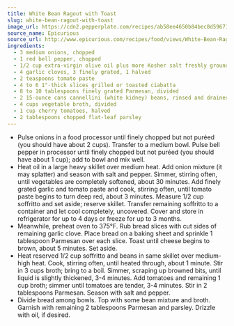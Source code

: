 ```yaml
---
title: White Bean Ragout with Toast
slug: white-bean-ragout-with-toast
image_url: https://cdn2.pepperplate.com/recipes/ab58ee4650b84bec8d59671fb3c4ef91.jpg
source_name: Epicurious
source_url: http://www.epicurious.com/recipes/food/views/White-Bean-Ragout-with-Toast-395436#ixzz2PyeHuVhm
ingredients:
  - 3 medium onions, chopped
  - 1 red bell pepper, chopped
  - 1/2 cup extra-virgin olive oil plus more Kosher salt freshly ground pepper
  - 4 garlic cloves, 3 finely grated, 1 halved
  - 2 teaspoons tomato paste
  - 4 to 6 1"-thick slices grilled or toasted ciabatta
  - 8 to 10 tablespoons finely grated Parmesan, divided
  - 2 15-ounce cans cannellini (white kidney) beans, rinsed and drained
  - 4 cups vegetable broth, divided
  - 1 cup cherry tomatoes, halved
  - 2 tablespoons chopped flat-leaf parsley
---
```


* Pulse onions in a food processor until finely chopped but not puréed (you should have about 2 cups). Transfer to a medium bowl. Pulse bell pepper in processor until finely chopped but not puréed (you should have about 1 cup); add to bowl and mix well.
* Heat oil in a large heavy skillet over medium heat. Add onion mixture (it may splatter) and season with salt and pepper. Simmer, stirring often, until vegetables are completely softened, about 30 minutes. Add finely grated garlic and tomato paste and cook, stirring often, until tomato paste begins to turn deep red, about 3 minutes. Measure 1/2 cup soffritto and set aside; reserve skillet. Transfer remaining soffritto to a container and let cool completely, uncovered. Cover and store in refrigerator for up to 4 days or freeze for up to 3 months.
* Meanwhile, preheat oven to 375°F. Rub bread slices with cut sides of remaining garlic clove. Place bread on a baking sheet and sprinkle 1 tablespoon Parmesan over each slice. Toast until cheese begins to brown, about 5 minutes. Set aside.
* Heat reserved 1/2 cup soffritto and beans in same skillet over medium-high heat. Cook, stirring often, until heated through, about 1 minute. Stir in 3 cups broth; bring to a boil. Simmer, scraping up browned bits, until liquid is slightly thickened, 3-4 minutes. Add tomatoes and remaining 1 cup broth; simmer until tomatoes are tender, 3-4 minutes. Stir in 2 tablespoons Parmesan. Season with salt and pepper.
* Divide bread among bowls. Top with some bean mixture and broth. Garnish with remaining 2 tablespoons Parmesan and parsley. Drizzle with oil, if desired.
